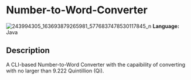 # Number-to-Word-Converter
![243994305_163693879265981_5776837478530117845_n](https://user-images.githubusercontent.com/75497349/135377708-30dc9dcc-3d30-4429-b48f-bbb09b719bbd.png)
**Language:** Java

**Description**
---
A CLI-based Number-to-Word Converter with the capaibility of converting with no larger than 9.222 Quintillion (Qi).

